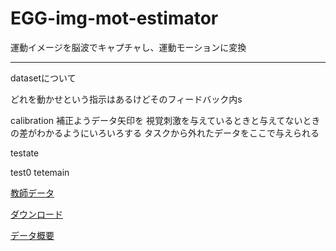 # EGG-img-mot-estimator
運動イメージを脳波でキャプチャし、運動モーションに変換




***
datasetについて


どれを動かせという指示はあるけどそのフィードバック内s

calibration 補正ようデータ矢印を
視覚刺激を与えているときと与えてないときの差がわかるようにいろいろする
タスクから外れたデータをここで与えられる

testate


test0
tetemain


[教師データ](https://www.bbci.de/competition/iv/#dataset1)

[ダウンロード](https://bbci.de/competition/iv/download/)

[データ概要](https://bbci.de/competition/iv/desc_1.html)